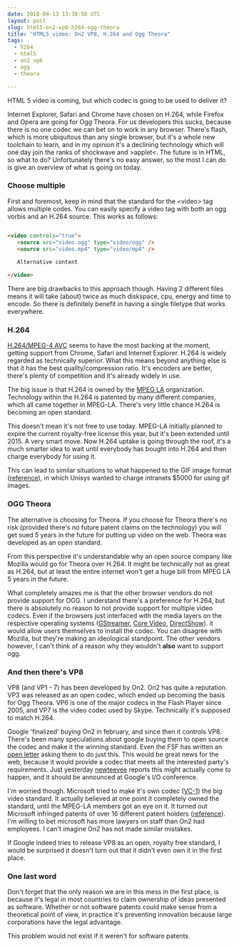 ```yaml
---
date: 2010-04-13 13:38:58 UTC
layout: post
slug: html5-on2-vp8-h264-ogg-theora
title: "HTML5 video: On2 VP8, H.264 and Ogg Theora"
tags:
  - h264
  - html5
  - on2 vp8
  - ogg
  - theora

---
```

<p>HTML 5 video is coming, but which codec is going to be used to deliver it?</p>

<p>Internet Explorer, Safari and Chrome have chosen on H.264, while Firefox and Opera are going for Ogg Theora. For us developers this sucks, because there is no one codec we can bet on to work in any browser. There's flash, which is more ubiquitous than any single browser, but it's a whole new toolchain to learn, and in my opinion it's a declining technology which will one day join the ranks of shockwave and &gt;applet&lt;. The future is in HTML, so what to do? Unfortunately there's no easy answer, so the most I can do is give an overview of what is going on today.</p>

<h3>Choose multiple</h3>

<p>First and foremost, keep in mind that the standard for the &lt;video&gt; tag allows multiple codes. You can easily specify a video tag with both an ogg vorbis and an H.264 source. This works as follows:</p>

```html

<video controls="true">  
   <source src="video.ogg" type="video/ogg" />  
   <source src="video.mp4" type="video/mp4" />
  
   Alternative content

</video>

```

<p>There are big drawbacks to this approach though. Having 2 different files means it will take (about) twice as much diskspace, cpu, energy and time to encode. So there is definitely benefit in having a single filetype that works everywhere.</p>

<h3>H.264</h3>

<p><a href="http://en.wikipedia.org/wiki/H264">H.264/MPEG-4 AVC</a> seems to have the most backing at the moment, getting support from Chrome, Safari and Internet Explorer. H.264 is widely regarded as technically superior. What this means beyond anything else is that it has the best quality/compression ratio. It's encoders are better, there's plenty of competition and it's already widely in use.</p>

<p>The big issue is that H.264 is owned by the <a href="http://www.mpegla.com/main/default.aspx">MPEG LA</a> organization. Technology within the H.264 is patented by many different companies, which all came together in MPEG-LA. There's very little chance H.264 is becoming an open standard.</p>

<p>This doesn't mean it's not free to use today. MPEG-LA initially planned to expire the current royalty-free license this year, but it's been extended until 2015. A very smart move. Now H.264 uptake is going through the roof, it's a much smarter idea to wait until everybody has bought into H.264 and then charge everybody for using it.</p>

<p>This can lead to similar situations to what happened to the GIF image format (<a href="http://en.wikipedia.org/wiki/GIF#Unisys_and_LZW_patent_enforcement">reference</a>), in which Unisys wanted to charge intranets $5000 for using gif images.</p>

<h3>OGG Theora</h3>

<p>The alternative is choosing for Theora. If you choose for Theora there's no risk (provided there's no future patent claims on the technology) you will get sued 5 years in the future for putting up video on the web. Theora was developed as an open standard.</p>

<p>From this perspective it's understandable why an open source company like Mozilla would go for Theora over H.264. It might be technically not as great as H.264, but at least the entire internet won't get a huge bill from MPEG LA 5 years in the future.</p>

<p>What completely amazes me is that the other browser vendors do not provide support for OGG. I understand there's a preference for H.264, but there is absolutely no reason to not provide support for multiple video codecs. Even if the browsers just interfaced with the media layers on the respective operating systems (<a href="http://en.wikipedia.org/wiki/GStreamer">GStreamer</a>, <a href="http://en.wikipedia.org/wiki/Core_Video">Core Video</a>, <a href="http://en.wikipedia.org/wiki/DirectShow">DirectShow</a>). it would allow users themselves to install the codec. You can disagree with Mozilla, but they're making an ideological standpoint. The other vendors however, I can't think of a reason why they wouldn't <strong>also</strong> want to support ogg.</p>

<h3>And then there's VP8</h3>

<p>VP8 (and VP1 - 7) has been developed by On2. On2 has quite a reputation. VP3 was released as an open codec, which ended up becoming the basis for Ogg Theora. VP6 is one of the major codecs in the Flash Player since 2005, and VP7 is the video codec used by Skype. Technically it's supposed to match H.264.</p>

<p>Google 'finalized' buying On2 in february, and since then it controls VP8. There's been many speculations about google buying them to open source the codec and make it the winning standard. Even the FSF has written an <a href="http://www.fsf.org/blogs/community/google-free-on2-vp8-for-youtube">open letter</a> asking them to do just this. This would be great news for the web, because it would provide a codec that meets all the interested party's requirements. Just yesterday <a href="http://newteevee.com/2010/04/12/google-to-open-source-vp8-for-html5-video/">newteevee</a> reports this might actually come to happen, and it should be announced at Google's I/O conference. </p>

<p>I'm worried though. Microsoft tried to make it's own codec (<a href="http://en.wikipedia.org/wiki/VC-1">VC-1</a>) the big video standard. It actually believed at one point it completely owned the standard, until the MPEG-LA members got an eye on it. It turned out Microsoft infringed patents of over 16 different patent holders (<a href="http://www.theregister.co.uk/2007/04/14/microsoft_vc-1_codec_analysis/page2.html">reference</a>). I'm willing to bet microsoft has more lawyers on staff than On2 had employees. I can't imagine On2 has not made similar mistakes.</p>

<p>If Google indeed tries to release VP8 as an open, royalty free standard, I would be surprised it doesn't turn out that it didn't even own it in the first place.</p>

<h3>One last word</h3>

<p>Don't forget that the only reason we are in this mess in the first place, is because it's legal in most countries to claim ownership of ideas presented as software. Whether or not software patents could make sense from a theoretical point of view, in practice it's preventing innovation because large corporations have the legal advantage.</p>

<p>This problem would not exist if it weren't for software patents.</p>
